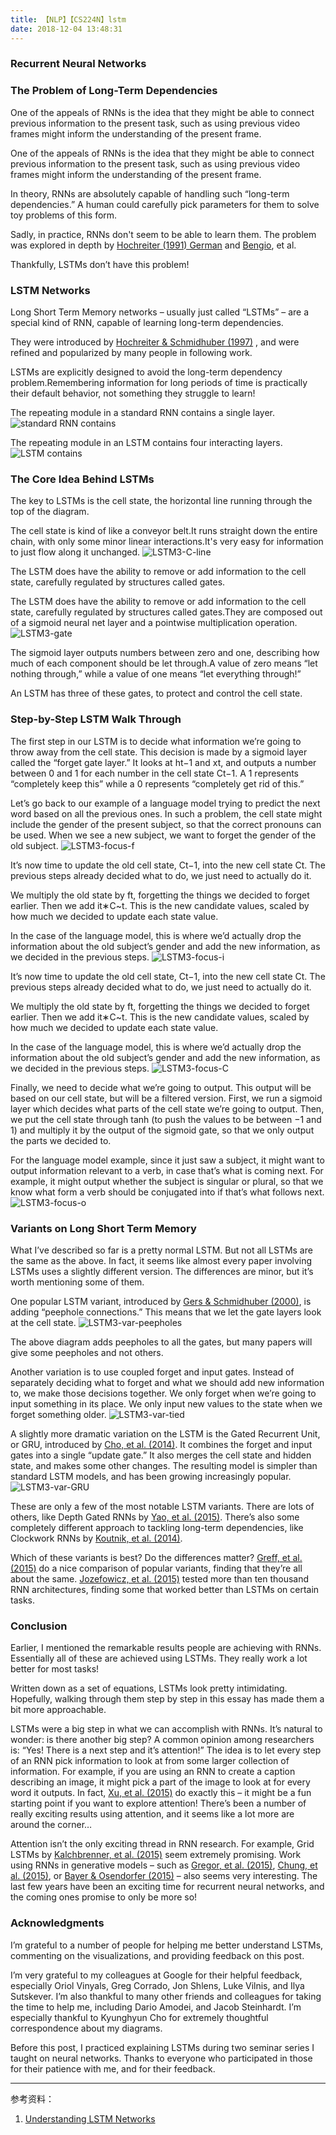 ```yaml
---
title: 【NLP】【CS224N】lstm
date: 2018-12-04 13:48:31
---
```


### Recurrent Neural Networks

### The Problem of Long-Term Dependencies

One of the appeals of RNNs is the idea that they might be able to connect previous information to the present task, such as using previous video frames might inform the understanding of the present frame.  

One of the appeals of RNNs is the idea that they might be able to connect previous information to the present task, such as using previous video frames might inform the understanding of the present frame.

In theory, RNNs are absolutely capable of handling such “long-term dependencies.” A human could carefully pick parameters for them to solve toy problems of this form.

Sadly, in practice, RNNs don't seem to be able to learn them.
The problem was explored in depth by [Hochreiter (1991) German](http://people.idsia.ch/~juergen/SeppHochreiter1991ThesisAdvisorSchmidhuber.pdf) and [Bengio](http://www-dsi.ing.unifi.it/~paolo/ps/tnn-94-gradient.pdf), et al.

Thankfully, LSTMs don’t have this problem!

### LSTM Networks

Long Short Term Memory networks – usually just called “LSTMs” – are a special kind of RNN, capable of learning long-term dependencies.

They were introduced by [Hochreiter & Schmidhuber (1997)](http://www.bioinf.jku.at/publications/older/2604.pdf) , and were refined and popularized by many people in following work.

LSTMs are explicitly designed to avoid the long-term dependency problem.Remembering information for long periods of time is practically their default behavior, not something they struggle to learn!

The repeating module in a standard RNN contains a single layer.
![standard RNN contains](/images/DL-images/LSTM3-SimpleRNN.png)

The repeating module in an LSTM contains four interacting layers.
![LSTM contains](/images/DL-images/LSTM3-chain.png)

### The Core Idea Behind LSTMs

The key to LSTMs is the cell state, the horizontal line running through the top of the diagram.

The cell state is kind of like a conveyor belt.It runs straight down the entire chain, with only some minor linear interactions.It's very easy for information to just flow along it unchanged.
![LSTM3-C-line](/images/DL-images/LSTM3-C-line.png)

The LSTM does have the ability to remove or add information to the cell state, carefully regulated by structures called gates.

The LSTM does have the ability to remove or add information to the cell state, carefully regulated by structures called gates.They are composed out of a sigmoid neural net layer and a pointwise multiplication operation.
![LSTM3-gate](/images/DL-images/LSTM3-gate.png)

The sigmoid layer outputs numbers between zero and one, describing how much of each component should be let through.A value of zero means “let nothing through,” while a value of one means “let everything through!”

An LSTM has three of these gates, to protect and control the cell state.

### Step-by-Step LSTM Walk Through

The first step in our LSTM is to decide what information we’re going to throw away from the cell state. This decision is made by a sigmoid layer called the “forget gate layer.” It looks at ht−1 and xt, and outputs a number between 0 and 1 for each number in the cell state Ct−1. A 1 represents “completely keep this” while a 0 represents “completely get rid of this.”

Let’s go back to our example of a language model trying to predict the next word based on all the previous ones. In such a problem, the cell state might include the gender of the present subject, so that the correct pronouns can be used. When we see a new subject, we want to forget the gender of the old subject.
![LSTM3-focus-f](/images/DL-images/LSTM3-focus-f.png)

It’s now time to update the old cell state, Ct−1, into the new cell state Ct. The previous steps already decided what to do, we just need to actually do it.

We multiply the old state by ft, forgetting the things we decided to forget earlier. Then we add it∗C~t. This is the new candidate values, scaled by how much we decided to update each state value.

In the case of the language model, this is where we’d actually drop the information about the old subject’s gender and add the new information, as we decided in the previous steps.
![LSTM3-focus-i](/images/DL-images/LSTM3-focus-i.png)

It’s now time to update the old cell state, Ct−1, into the new cell state Ct. The previous steps already decided what to do, we just need to actually do it.

We multiply the old state by ft, forgetting the things we decided to forget earlier. Then we add it∗C~t. This is the new candidate values, scaled by how much we decided to update each state value.

In the case of the language model, this is where we’d actually drop the information about the old subject’s gender and add the new information, as we decided in the previous steps.
![LSTM3-focus-C](/images/DL-images/LSTM3-focus-C.png)

Finally, we need to decide what we’re going to output. This output will be based on our cell state, but will be a filtered version. First, we run a sigmoid layer which decides what parts of the cell state we’re going to output. Then, we put the cell state through tanh (to push the values to be between −1 and 1) and multiply it by the output of the sigmoid gate, so that we only output the parts we decided to.

For the language model example, since it just saw a subject, it might want to output information relevant to a verb, in case that’s what is coming next. For example, it might output whether the subject is singular or plural, so that we know what form a verb should be conjugated into if that’s what follows next.
![LSTM3-focus-o](/images/DL-images/LSTM3-focus-o.png)

### Variants on Long Short Term Memory

What I’ve described so far is a pretty normal LSTM. But not all LSTMs are the same as the above. In fact, it seems like almost every paper involving LSTMs uses a slightly different version. The differences are minor, but it’s worth mentioning some of them.

One popular LSTM variant, introduced by [Gers & Schmidhuber (2000)](ftp://ftp.idsia.ch/pub/juergen/TimeCount-IJCNN2000.pdf), is adding “peephole connections.” This means that we let the gate layers look at the cell state.
![LSTM3-var-peepholes](/images/DL-images/LSTM3-var-peepholes.png)

The above diagram adds peepholes to all the gates, but many papers will give some peepholes and not others.

Another variation is to use coupled forget and input gates. Instead of separately deciding what to forget and what we should add new information to, we make those decisions together. We only forget when we’re going to input something in its place. We only input new values to the state when we forget something older.
![LSTM3-var-tied](/images/DL-images/LSTM3-var-tied.png)

A slightly more dramatic variation on the LSTM is the Gated Recurrent Unit, or GRU, introduced by [Cho, et al. (2014)](http://arxiv.org/pdf/1406.1078v3.pdf). It combines the forget and input gates into a single “update gate.” It also merges the cell state and hidden state, and makes some other changes. The resulting model is simpler than standard LSTM models, and has been growing increasingly popular.
![LSTM3-var-GRU](/images/DL-images/LSTM3-var-GRU.png)

These are only a few of the most notable LSTM variants. There are lots of others, like Depth Gated RNNs by [Yao, et al. (2015)](http://arxiv.org/pdf/1508.03790v2.pdf). There’s also some completely different approach to tackling long-term dependencies, like Clockwork RNNs by [Koutnik, et al. (2014)](http://arxiv.org/pdf/1402.3511v1.pdf).

Which of these variants is best? Do the differences matter? [Greff, et al. (2015)](http://arxiv.org/pdf/1503.04069.pdf) do a nice comparison of popular variants, finding that they’re all about the same. [Jozefowicz, et al. (2015)](http://jmlr.org/proceedings/papers/v37/jozefowicz15.pdf) tested more than ten thousand RNN architectures, finding some that worked better than LSTMs on certain tasks.

### Conclusion
Earlier, I mentioned the remarkable results people are achieving with RNNs. Essentially all of these are achieved using LSTMs. They really work a lot better for most tasks!

Written down as a set of equations, LSTMs look pretty intimidating. Hopefully, walking through them step by step in this essay has made them a bit more approachable.

LSTMs were a big step in what we can accomplish with RNNs. It’s natural to wonder: is there another big step? A common opinion among researchers is: “Yes! There is a next step and it’s attention!” The idea is to let every step of an RNN pick information to look at from some larger collection of information. For example, if you are using an RNN to create a caption describing an image, it might pick a part of the image to look at for every word it outputs. In fact, [Xu, et al. (2015)](http://arxiv.org/pdf/1502.03044v2.pdf) do exactly this – it might be a fun starting point if you want to explore attention! There’s been a number of really exciting results using attention, and it seems like a lot more are around the corner…

Attention isn’t the only exciting thread in RNN research. For example, Grid LSTMs by [Kalchbrenner, et al. (2015)](http://arxiv.org/pdf/1507.01526v1.pdf) seem extremely promising. Work using RNNs in generative models – such as [Gregor, et al. (2015)](http://arxiv.org/pdf/1502.04623.pdf), [Chung, et al. (2015)](http://arxiv.org/pdf/1506.02216v3.pdf), or [Bayer & Osendorfer (2015)](http://arxiv.org/pdf/1411.7610v3.pdf) – also seems very interesting. The last few years have been an exciting time for recurrent neural networks, and the coming ones promise to only be more so!

### Acknowledgments

I’m grateful to a number of people for helping me better understand LSTMs, commenting on the visualizations, and providing feedback on this post.

I’m very grateful to my colleagues at Google for their helpful feedback, especially Oriol Vinyals, Greg Corrado, Jon Shlens, Luke Vilnis, and Ilya Sutskever. I’m also thankful to many other friends and colleagues for taking the time to help me, including Dario Amodei, and Jacob Steinhardt. I’m especially thankful to Kyunghyun Cho for extremely thoughtful correspondence about my diagrams.

Before this post, I practiced explaining LSTMs during two seminar series I taught on neural networks. Thanks to everyone who participated in those for their patience with me, and for their feedback.

---
参考资料：
1. [Understanding LSTM Networks](http://colah.github.io/posts/2015-08-Understanding-LSTMs/)
